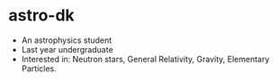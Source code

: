 # astro-dk
* An astrophysics student
* Last year undergraduate
* Interested in: Neutron stars, General Relativity, Gravity, Elementary Particles.
